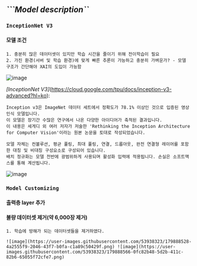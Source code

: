 ## *```Model description``*
### ```InceptionNet V3```

#### 모델 조건

    1. 충분히 많은 데이터셋이 있지만 학습 시간을 줄이기 위해 전이학습이 필요
    2. 가진 환경(서버 및 학습 환경)에 맞게 빠른 추론이 가능하고 충분히 가벼운가? - 모델 구조가 간단해야 XAI의 도입이 가능함

![image](https://user-images.githubusercontent.com/53938323/179887853-83a2478f-c7e1-43cb-94e9-9708f0dddd53.png)



*[InceptionNet V3]*(https://cloud.google.com/tpu/docs/inception-v3-advanced?hl=ko):
```
Inception v3은 ImageNet 데이터 세트에서 정확도가 78.1% 이상인 것으로 입증된 영상 인식 모델입니다. 
이 모델은 장기간 수많은 연구에서 나온 다양한 아이디어가 축적된 결과입니다. 
이 내용은 세게디 외 여러 저자가 저술한 'Rethinking the Inception Architecture for Computer Vision'이라는 원본 논문을 토대로 작성되었습니다.

모델 자체는 컨볼루션, 평균 풀링, 최대 풀링, 연결, 드롭아웃, 완전 연결형 레이어를 포함한 대칭 및 비대칭 구성요소로 구성되어 있습니다. 
배치 정규화는 모델 전반에 광범위하게 사용되며 활성화 입력에 적용됩니다. 손실은 소프트맥스를 통해 계산됩니다.
```

![image](https://user-images.githubusercontent.com/53938323/179886770-bd1be44e-f349-4df7-9611-5063b669a292.png)

### ```Model Customizing```

#### 출력층 layer 추가

#### 불량 데이터셋 제거(약 6,000장 제거)

    1. 학습에 방해가 되는 데이터셋들을 제거하였다. 
    
    ![image](https://user-images.githubusercontent.com/53938323/179888528-4a2555f9-2046-43f7-b0fa-c1a89c50429f.png) ![image](https://user-images.githubusercontent.com/53938323/179888566-0fc82b48-5d2b-411c-82b6-65055f72cfe7.png)
    
